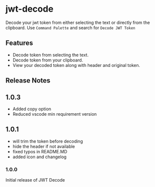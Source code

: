 # jwt-decode

Decode your jwt token from either selecting the text or directly from the clipboard.
Use `Command Palette` and search for `Decode JWT Token` 

## Features
- Decode token from selecting the text.
- Decode token from your clipboard.
- View your decoded token along with header and original token.

## Release Notes
## 1.0.3

- Added copy option
- Reduced vscode min requirement version
## 1.0.1

- will trim the token before decoding
- hide the header if not available
- fixed typos in README.MD
- added icon and changelog

### 1.0.0

Initial release of JWT Decode
